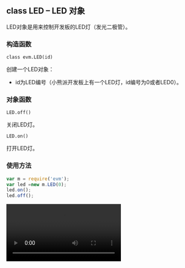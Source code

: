## class LED – LED 对象

LED对象是用来控制开发板的LED灯（发光二极管）。

### 构造函数

` class evm.LED(id) `

 创建一个LED对象：
*  id为LED编号（小熊派开发板上有一个LED灯，id编号为0或者LED0）。
    
    
### 对象函数
`LED.off()`

关闭LED灯。

`LED.on()`

打开LED灯。


### 使用方法

```javascript
var m = require('evm');
var led =new m.LED(0);
led.on();
led.off();

```
<video src="https://evmiot.com/uploads/led.mp4" controls="controls"></video>